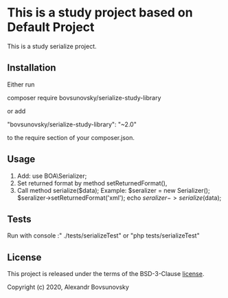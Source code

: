 This is a study project based on  Default Project
===============
This is a study serialize project.

Installation
------------
Either run

composer require bovsunovsky/serialize-study-library

or add

"bovsunovsky/serialize-study-library": "~2.0"

to the require section of your composer.json.

Usage
----- 
1)  Add: use BOA\Serializer;
2)  Set returned format by method setReturnedFormat(),
3)  Call method serialize($data);
Example:
$seralizer = new Serializer();
$seralizer->setReturnedFormat('xml');
echo $seralizer->serialize($data);

Tests
-----
Run with console :" ./tests/serializeTest" or "php tests/serializeTest"

License
-------
This project is released under the terms of the BSD-3-Clause [license](LICENSE).

Copyright (c) 2020, Alexandr Bovsunovsky
